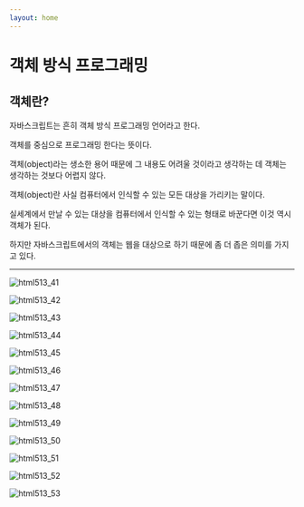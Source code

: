 ```yaml
---
layout: home
---
```


# 객체 방식 프로그래밍



## 객체란?

자바스크립트는 흔히 객체 방식 프로그래밍 언어라고 한다.

객체를 중심으로 프로그래밍 한다는 뜻이다.

객체(object)라는 생소한 용어 때문에 그 내용도 어려울 것이라고 생각하는 데 객체는 생각하는 것보다 어렵지 않다.



객체(object)란 사실 컴퓨터에서 인식할 수 있는 모든 대상을 가리키는 말이다.

실세계에서 만날 수 있는 대상을 컴퓨터에서 인식할 수 있는 형태로 바꾼다면 이것 역시 객체가 된다.

하지만 자바스크립트에서의 객체는 웹을 대상으로 하기 때문에 좀 더 좁은 의미를 가지고 있다.



---




![html513_41](./img/html513_41.png)

![html513_42](./img/html513_42.png)

![html513_43](./img/html513_43.png)

![html513_44](./img/html513_44.png)

![html513_45](./img/html513_45.png)

![html513_46](./img/html513_46.png)

![html513_47](./img/html513_47.png)

![html513_48](./img/html513_48.png)

![html513_49](./img/html513_49.png)

![html513_50](./img/html513_50.png)

![html513_51](./img/html513_51.png)

![html513_52](./img/html513_52.png)

![html513_53](./img/html513_53.png)